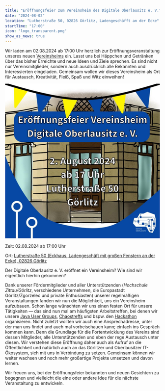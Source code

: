 ```yaml
---
title: "Eröffnungsfeier zum Vereinsheim des Digitale Oberlausitz e. V."
date: "2024-08-02"
location: "Lutherstraße 50, 02826 Görlitz, Ladengeschäfft an der Ecke"
startTime: "17:00"
icon: "logo_transparent.png"
show_as_news: true
---
```


Wir laden am 02.08.2024 ab 17:00 Uhr herzlich zur Eröffnungsveranstaltung unseres neuen [Vereinsheims](https://www.openstreetmap.org/?mlat=51.14581&mlon=14.97133#map=19/51.14581/14.97133) ein. Lasst uns bei Häppchen und Getränken über das bisher Erreichte und neue Ideen und Ziele sprechen. Es sind nicht nur Vereinsmitglieder, sondern auch ausdrücklich alle Bekannten und Interessierten eingeladen. Gemeinsam wollen wir dieses Vereinsheim als Ort für Austausch, Kreativität, Fleiß, Spaß und Witz einweihen!

![](../../images/2024-08-02-Vereinsheimeroeffnung.jpg)

Zeit: 02.08.2024 ab 17:00 Uhr

Ort: 
[Lutherstraße 50 (Eckhaus, Ladengeschäft mit großen Fenstern an der Ecke), 02826 Görlitz](https://www.openstreetmap.org/?mlat=51.14581&mlon=14.97133#map=19/51.14581/14.97133 "Eintrag der Adresse auf Open Street Maps")

<!--more-->

Der Digitale Oberlausitz e. V. eröffnet ein Vereinsheim? Wie sind wir eigentlich hierhin gekommen? 

Dank unserer Fördermitglieder und aller Unterstützenden (*Hochschule Zittau/Görlitz*, verschiedene Unternehmen, die Europastadt Görlitz/Zgorzelec und private Enthusiasten) unserer regelmäßigen Veranstaltungen fanden wir nun die Möglichkeit, uns ein Vereinsheim aufzubauen. Schon lange wünschten wir uns einen festen Ort für unsere Tätigkeiten — das sind nun mal am häufigsten Arbeitstreffen, bei denen wir unsere [Java User Groups](https://www.jug-gr.de/ "Website der Java User Group Görlitz"), [Chaostreffs](https://digitale-oberlausitz.eu/projekte/chaostreff/ "Projektseite des Chaostreffs") und bspw. den [Hackathon](https://hackathon.digitale-oberlausitz.eu/ "Hackathon Website") organisieren. Nicht zuletzt wollten wir auch eine Ansprechadresse, unter der man uns findet und auch mal vorbeischauen kann; einfach ins Gespräch kommen kann. Denn die Grundlage für die Fortentwicklung des Vereins sind dessen Mitglieder, alle Unterstützenden und eben der rege Austausch unter diesen. Wir verstehen diese Eröffnung daher auch als Aufruf an die Öffentlichkeit und natürlich auch an das Görlitzer und Oberlausitzer IT-Ökosystem, sich mit uns in Verbindung zu setzen. Gemeinsam können wir weiter wachsen und noch mehr großartige Projekte umsetzen und davon lernen.

Wir freuen uns, bei der Eröffnungsfeier bekannten und neuen Gesichtern zu begegnen und vielleicht die eine oder andere Idee für die nächste Veranstaltung zu entwickeln.
